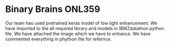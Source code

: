 # Binary Brains ONL359
Our team has used pretrained keras model of low light enhancement.
We have imported to the all  required library and models in IBMZdatathon python file.
We have attached the image which we have to enhance.
We have  commented everything in phython file for refernce.
